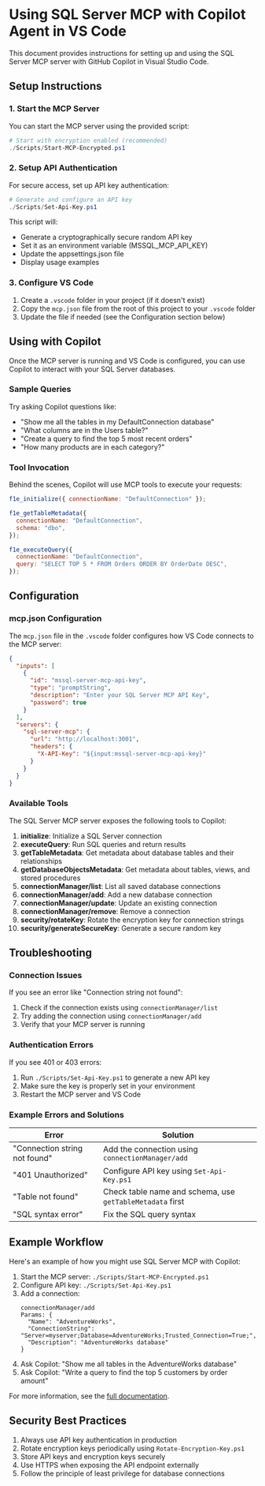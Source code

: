 # Using SQL Server MCP with Copilot Agent in VS Code

This document provides instructions for setting up and using the SQL Server MCP server with GitHub Copilot in Visual Studio Code.

## Setup Instructions

### 1. Start the MCP Server

You can start the MCP server using the provided script:

```powershell
# Start with encryption enabled (recommended)
./Scripts/Start-MCP-Encrypted.ps1

```

### 2. Setup API Authentication

For secure access, set up API key authentication:

```powershell
# Generate and configure an API key
./Scripts/Set-Api-Key.ps1
```

This script will:

- Generate a cryptographically secure random API key
- Set it as an environment variable (MSSQL_MCP_API_KEY)
- Update the appsettings.json file
- Display usage examples

### 3. Configure VS Code

1. Create a `.vscode` folder in your project (if it doesn't exist)
2. Copy the `mcp.json` file from the root of this project to your `.vscode` folder
3. Update the file if needed (see the Configuration section below)

## Using with Copilot

Once the MCP server is running and VS Code is configured, you can use Copilot to interact with your SQL Server databases.

### Sample Queries

Try asking Copilot questions like:

- "Show me all the tables in my DefaultConnection database"
- "What columns are in the Users table?"
- "Create a query to find the top 5 most recent orders"
- "How many products are in each category?"

### Tool Invocation

Behind the scenes, Copilot will use MCP tools to execute your requests:

```javascript
f1e_initialize({ connectionName: "DefaultConnection" });

f1e_getTableMetadata({
  connectionName: "DefaultConnection",
  schema: "dbo",
});

f1e_executeQuery({
  connectionName: "DefaultConnection",
  query: "SELECT TOP 5 * FROM Orders ORDER BY OrderDate DESC",
});
```

## Configuration

### mcp.json Configuration

The `mcp.json` file in the `.vscode` folder configures how VS Code connects to the MCP server:

```json
{
  "inputs": [
    {
      "id": "mssql-server-mcp-api-key",
      "type": "promptString",
      "description": "Enter your SQL Server MCP API Key",
      "password": true
    }
  ],
  "servers": {
    "sql-server-mcp": {
      "url": "http://localhost:3001",
      "headers": {
        "X-API-Key": "${input:mssql-server-mcp-api-key}"
      }
    }
  }
}
```

### Available Tools

The SQL Server MCP server exposes the following tools to Copilot:

1. **initialize**: Initialize a SQL Server connection
2. **executeQuery**: Run SQL queries and return results
3. **getTableMetadata**: Get metadata about database tables and their relationships
4. **getDatabaseObjectsMetadata**: Get metadata about tables, views, and stored procedures
5. **connectionManager/list**: List all saved database connections
6. **connectionManager/add**: Add a new database connection
7. **connectionManager/update**: Update an existing connection
8. **connectionManager/remove**: Remove a connection
9. **security/rotateKey**: Rotate the encryption key for connection strings
10. **security/generateSecureKey**: Generate a secure random key

## Troubleshooting

### Connection Issues

If you see an error like "Connection string not found":

1. Check if the connection exists using `connectionManager/list`
2. Try adding the connection using `connectionManager/add`
3. Verify that your MCP server is running

### Authentication Errors

If you see 401 or 403 errors:

1. Run `./Scripts/Set-Api-Key.ps1` to generate a new API key
2. Make sure the key is properly set in your environment
3. Restart the MCP server and VS Code

### Example Errors and Solutions

| Error                         | Solution                                                  |
| ----------------------------- | --------------------------------------------------------- |
| "Connection string not found" | Add the connection using `connectionManager/add`          |
| "401 Unauthorized"            | Configure API key using `Set-Api-Key.ps1`                 |
| "Table not found"             | Check table name and schema, use `getTableMetadata` first |
| "SQL syntax error"            | Fix the SQL query syntax                                  |

## Example Workflow

Here's an example of how you might use SQL Server MCP with Copilot:

1. Start the MCP server: `./Scripts/Start-MCP-Encrypted.ps1`
2. Configure API key: `./Scripts/Set-Api-Key.ps1`
3. Add a connection:
   ```
   connectionManager/add
   Params: {
     "Name": "AdventureWorks",
     "ConnectionString": "Server=myserver;Database=AdventureWorks;Trusted_Connection=True;",
     "Description": "AdventureWorks database"
   }
   ```
4. Ask Copilot: "Show me all tables in the AdventureWorks database"
5. Ask Copilot: "Write a query to find the top 5 customers by order amount"

For more information, see the [full documentation](./Documentation/README.md).

## Security Best Practices

1. Always use API key authentication in production
2. Rotate encryption keys periodically using `Rotate-Encryption-Key.ps1`
3. Store API keys and encryption keys securely
4. Use HTTPS when exposing the API endpoint externally
5. Follow the principle of least privilege for database connections
